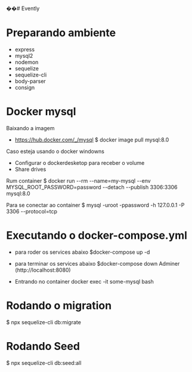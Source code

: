 ��# Evently

# Preparando ambiente
  * express
  * mysql2
  * nodemon
  * sequelize
  * sequelize-cli
  * body-parser
  * consign

# Docker mysql
 Baixando a imagem
 * https://hub.docker.com/_/mysql
  $ docker image pull mysql:8.0
 
 Caso esteja usando o docker windowns 
 * Configurar o dockerdesketop para receber o volume
 * Share drives
 
 Rum container
 $ docker run --rm --name=my-mysql --env MYSQL_ROOT_PASSWORD=password --detach --publish 3306:3306 mysql:8.0
 
 Para se conectar ao container
 $ mysql -uroot -ppassword -h 127.0.0.1 -P 3306 --protocol=tcp
 
# Executando o docker-compose.yml
 * para roder os services abaixo
  $docker-compose up -d

 * para terminar os services abaixo
  $docker-compose down 
  Adminer (http://localhost:8080)
  
 * Entrando no container
  docker exec -it some-mysql bash

  # Rodando o migration
  $ npx sequelize-cli db:migrate
  # Rodando Seed 
  $ npx sequelize-cli db:seed:all
  
